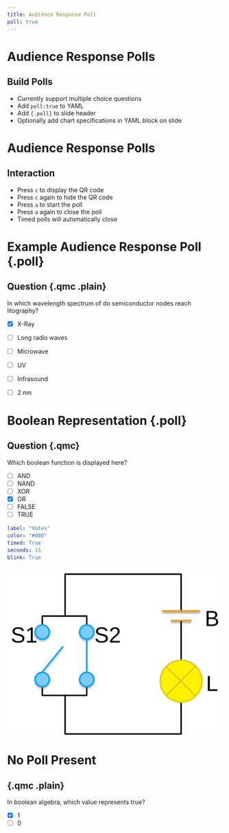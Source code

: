 ```yaml
---
title: Audience Response Poll
poll: true
---
```


# Audience Response Polls

## Build Polls

- Currently support multiple choice questions
- Add `poll:true` to YAML
- Add `{.poll}` to slide header
- Optionally add chart specifications in YAML block on slide

# Audience Response Polls

## Interaction

- Press `c` to display the QR code
- Press `c` again to hide the QR code
- Press `a` to start the poll
- Press `a` again to close the poll
- Timed polls will automatically close



# Example Audience Response Poll {.poll}

## Question  {.qmc .plain}

In which wavelength spectrum of do semiconductor nodes reach litography?

- [x] X-Ray
- [ ] Long radio waves
- [ ] Microwave
- [ ] UV
- [ ] Infrasound
- [ ] 2 nm


# Boolean Representation {.poll}

## Question  {.qmc}

Which boolean function is displayed here?

- [ ] AND
- [ ] NAND
- [ ] XOR
- [x] OR
- [ ] FALSE
- [ ] TRUE

```yaml
label: "Votes"
color: "#080"
timed: True
seconds: 15
blink: True
``` 

## 

![](include/schaltung-or-01.svg)



# No Poll Present

## {.qmc .plain}

In boolean algebra, which value represents true?

- [x] 1
- [ ] 0
